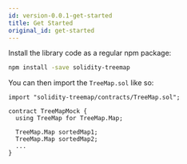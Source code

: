 ```yaml
---
id: version-0.0.1-get-started
title: Get Started
original_id: get-started
---
```


Install the library code as a regular npm package:

```bash
npm install -save solidity-treemap
```

You can then import the `TreeMap.sol` like so:

```solidity
import "solidity-treemap/contracts/TreeMap.sol";

contract TreeMapMock {
  using TreeMap for TreeMap.Map;

  TreeMap.Map sortedMap1;
  TreeMap.Map sortedMap2;
  ...
}
```
